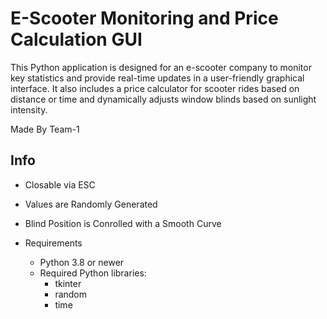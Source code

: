 # E-Scooter Monitoring and Price Calculation GUI


This Python application is designed for an e-scooter company to monitor key statistics and provide real-time updates in a user-friendly graphical interface. It also includes a price calculator for scooter rides based on distance or time and dynamically adjusts window blinds based on sunlight intensity.

Made By Team-1



## Info

- Closable via ESC
- Values are Randomly Generated
- Blind Position is Conrolled with a Smooth Curve


- Requirements

    - Python 3.8 or newer
    - Required Python libraries:
        - tkinter
        - random 
        - time